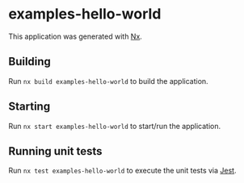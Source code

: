 # examples-hello-world

This application was generated with [Nx](https://nx.dev).

## Building

Run `nx build examples-hello-world` to build the application.

## Starting

Run `nx start examples-hello-world` to start/run the application.

## Running unit tests

Run `nx test examples-hello-world` to execute the unit tests via [Jest](https://jestjs.io).
